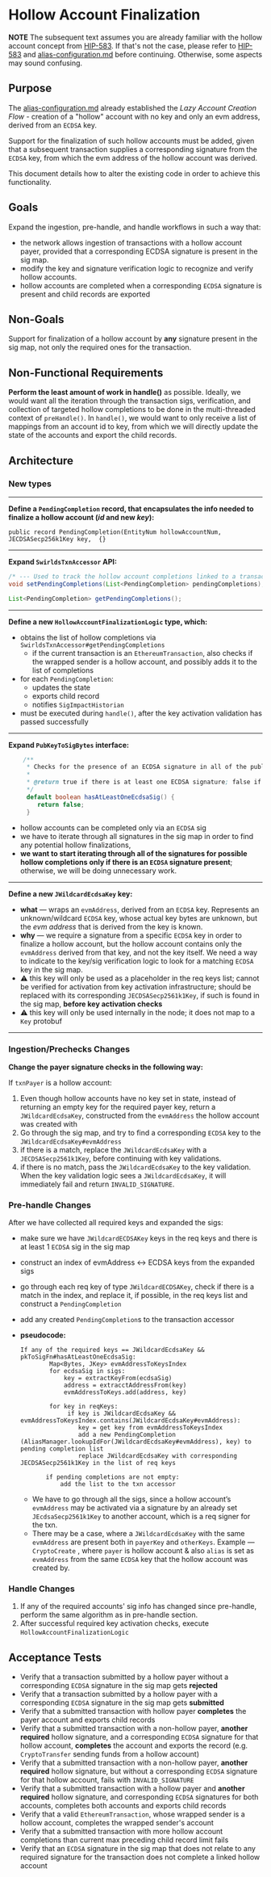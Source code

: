 # Hollow Account Finalization

**NOTE** The subsequent text assumes you are already familiar with the hollow account concept from [HIP-583](https://hips.hedera.com/hip/hip-583). 
If that's not the case, please refer to [HIP-583](https://hips.hedera.com/hip/hip-583) and [alias-configuration.md](./alias-configuration.md) before continuing. Otherwise, some aspects may sound confusing.

## Purpose

The [alias-configuration.md](./alias-configuration.md) already established the _Lazy Account Creation Flow_ - 
creation of a "hollow" account with no key and only an evm address, derived from an `ECDSA` key.

Support for the finalization of such hollow accounts must be added, given that a subsequent transaction supplies
a corresponding signature from the `ECDSA` key, from which the evm address of the hollow account was derived.

This document details how to alter the existing code in order to achieve this functionality.


## Goals
Expand the ingestion, pre-handle, and handle workflows in such a way that:
- the network allows ingestion of transactions with a hollow account payer, provided that a corresponding ECDSA signature is present in the sig map.
- modify the key and signature verification logic to recognize and verify hollow accounts.
- hollow accounts are completed when a corresponding `ECDSA` signature is present and child records are exported

## Non-Goals
Support for finalization of a hollow account by **any** signature present in the sig map, not only the required ones for the transaction.

## Non-Functional Requirements
**Perform the least amount of work in handle()** as possible.
Ideally, we would want all the iteration through the transaction sigs, verification, and collection of targeted hollow completions to be done in the multi-threaded context of `preHandle()`.
In `handle()`, we would want to only receive a list of mappings from an account id to key, from which we will directly update the state of the accounts and export the child records.

## Architecture

### New types

---
**Define a `PendingCompletion` record, that encapsulates the info needed to finalize a hollow account (*id* and new *key*):**

```public record PendingCompletion(EntityNum hollowAccountNum, JECDSASecp256k1Key key,  {}```

---
**Expand `SwirldsTxnAccessor` API:**
```java 
/* --- Used to track the hollow account completions linked to a transaction --- */
void setPendingCompletions(List<PendingCompletion> pendingCompletions);

List<PendingCompletion> getPendingCompletions();
```
---
**Define a new `HollowAccountFinalizationLogic` type, which:**
- obtains the list of hollow completions via  `SwirldsTxnAccessor#getPendingCompletions`
    - if the current transaction is an `EthereumTransaction`, also checks if the wrapped sender is a hollow account, and possibly adds it to the list of completions
- for each `PendingCompletion`:
    - updates the state
    - exports child record
    - notifies `SigImpactHistorian`
- must be executed during `handle()`, after the key activation validation has passed successfully
---
**Expand `PubKeyToSigBytes` interface:**
```java
    /**
     * Checks for the presence of an ECDSA signature in all of the public-key-to-signature mappings.
     *
     * @return true if there is at least one ECDSA signature; false if there is none
     */
     default boolean hasAtLeastOneEcdsaSig() {
        return false;
     } 
```
- hollow accounts can be completed only via an `ECDSA` sig
- we have to iterate through all signatures in the sig map in order to find any potential hollow finalizations, 
- **we want to start iterating through all of the signatures for possible hollow completions only if there is an `ECDSA` signature present**; otherwise, we will be doing unnecessary work.

---
**Define a new `JWildcardEcdsaKey` key:**
- **what** — wraps an `evmAddress`, derived from an `ECDSA` key. Represents an unknown/wildcard `ECDSA` key, whose actual key bytes are unknown,
but the _evm address_ that is derived from the key is known.
- **why** — we require a signature from a specific `ECDSA` key in order to finalize a hollow account, but the hollow account contains only the `evmAddress` derived from that key, and not the key itself. We need a way to indicate to the key/sig verification logic to look for a matching `ECDSA` key in the sig map.
- ⚠️ this key will only be used as a placeholder in the req keys list; cannot be verified for activation from key activation infrastructure; should be replaced with its corresponding `JECDSASecp2561k1Key`, if such is found in the sig map, **before key activation checks**
- ⚠️ this key will only be used internally in the node; it does not map to a `Key` protobuf 

---
### Ingestion/Prechecks Changes
**Change the payer signature checks in the following way:**

If `txnPayer` is a hollow account:

1. Even though hollow accounts have no key set in state, instead of returning an empty key for the required payer key, return a `JWildcardEcdsaKey`, constructed from the `evmAddress` the hollow account was created with
2. Go through the sig map, and try to find a corresponding `ECDSA` key to the `JWildcardEcdsaKey#evmAddress`
  1. if there is a match, replace the `JWildcardEcdsaKey` with a `JECDSASecp2561k1Key`, before continuing with key validations.
  2. if there is no match, pass the `JWildcardEcdsaKey` to the key validation. When the key validation logic sees a `JWildcardEcdsaKey`, it will immediately fail and return `INVALID_SIGNATURE`.

### Pre-handle Changes
After we have collected all required keys and expanded the sigs:

- make sure we have `JWildcardECDSAKey` keys in the req keys and there is at least 1 `ECDSA` sig in the sig map
- construct an index of evmAddress ↔ ECDSA keys from the expanded sigs
- go through each req key of type `JWildcardECDSAKey`, check if there is a match in the index, and replace it, if possible, in the req keys list and construct a `PendingCompletion`
- add any created `PendingCompletion`s to the transaction accessor
- **pseudocode:**

  ```
  If any of the required keys == JWildcardEcdsaKey && pkToSigFn#hasAtLeastOneEcdsaSig:
          Map<Bytes, JKey> evmAddressToKeysIndex
          for ecdsaSig in sigs:
              key = extractKeyFrom(ecdsaSig)
              address = extracctAddressFrom(key)
              evmAddressToKeys.add(address, key)
          
          for key in reqKeys:
               if key is JWildcardEcdsaKey && evmAddressToKeysIndex.contains(JWildcardEcdsaKey#evmAddress):
                  key = get key from evmAddressToKeysIndex
                  add a new PendingCompletion (AliasManager.lookupIdFor(JWildcardEcdsaKey#evmAddress), key) to pending completion list
                  replace JWildcardEcdsaKey with corresponding JECDSASecp2561k1Key in the list of req keys
          
         if pending completions are not empty:
             add the list to the txn accessor
  ```

  - We have to go through all the sigs, since a hollow account’s `evmAddress` may be activated via a signature by an already set `JEcdsaSecp2561k1Key` to another account, which is a req signer for the txn. 
  - There may be a case, where a `JWildcardEcdsaKey` with the same `evmAddress` are present both in `payerKey` and `otherKeys`. Example — `CryptoCreate` , where `payer` is hollow account & also `alias` is set as `evmAddress` from the same `ECDSA` key that the hollow account was created by.


### Handle Changes
1. If any of the required accounts' sig info has changed since pre-handle, perform the same algorithm as in pre-handle section.
2. After successful required key activation checks, execute `HollowAccountFinalizationLogic`

## Acceptance Tests

* Verify that a transaction submitted by a hollow payer without a corresponding `ECDSA` signature in the sig map gets **rejected**
* Verify that a transaction submitted by a hollow payer with a corresponding `ECDSA` signature in the sig map gets **submitted**
* Verify that a submitted transaction with hollow payer **completes** the payer account and exports child records
* Verify that a submitted transaction with a non-hollow payer, **another required** hollow signature, and a corresponding `ECDSA` signature for that hollow account, **completes** the account and exports the record (e.g. `CryptoTransfer` sending funds from a hollow account)
* Verify that a submitted transaction with a non-hollow payer, **another required** hollow signature, but without a corresponding `ECDSA` signature for that hollow account, fails with `INVALID_SIGNATURE`
* Verify that a submitted transaction with a hollow payer and **another required** hollow signature, and corresponding `ECDSA` signatures for both accounts, completes both accounts and exports child records
* Verify that a valid `EthereumTransaction`, whose wrapped sender is a hollow account, completes the wrapped sender's account 
* Verify that a submitted transaction with more hollow account completions than current max preceding child record limit fails
* Verify that an `ECDSA` signature in the sig map that does not relate to any required signature for the transaction does not complete a linked hollow account